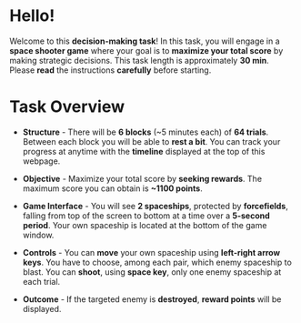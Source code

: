 # Hello!
Welcome to this **decision-making task**! In this task, you will engage in a **space shooter game** where your goal is to **maximize your total score** by making strategic decisions. This task length is approximately **30 min**. Please **read** the instructions **carefully** before starting.

# Task Overview

* **Structure** - There will be **6 blocks** (~5 minutes each) of **64 trials**. Between each block you will be able to **rest a bit**. You can track your progress at anytime with the **timeline** displayed at the top of this webpage.

* **Objective** -  Maximize your total score by **seeking rewards**. The maximum score you can obtain is **~1100 points**.

* **Game Interface** - You will see **2 spaceships**, protected  by **forcefields**, falling from top of the screen to bottom at a time over a **5-second period**. Your own spaceship is located at the bottom of the game window.

* **Controls** - You can **move** your own spaceship using **left-right arrow keys**.  You have to choose, among each pair, which enemy spaceship to blast. You can **shoot**, using **space key**, only one enemy spaceship at each trial.

* **Outcome** - If the targeted enemy is **destroyed**, **reward points** will be displayed. 


<!---
admonition=<div class="admonition notice" style="margin-left: 9%">
			<p class="title">Bonus</p>
      <p class="content">
1 point = 0.004 pounds. Maximum estimated bonus is <b>~ £5</b>.
		</p><div>
--->

<!---
display=block
--->
